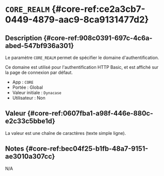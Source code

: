 # `CORE_REALM` {#core-ref:ce2a3cb7-0449-4879-aac9-8ca9131477d2}

## Description {#core-ref:908c0391-697c-4c6a-abed-547bf936a301}

Le paramètre `CORE_REALM` permet de spécifier le domaine d'authentification.

Ce domaine est utilisé pour l'authentification HTTP Basic, et est affiché sur la
page de connexion par défaut.

*   App : `CORE`
*   Portée : Global
*   Valeur initiale : `Dynacase`
*   Utilisateur : Non

## Valeur {#core-ref:0607fba1-a98f-446e-880c-e2c33c5bbe1d}

La valeur est une chaîne de caractères (texte simple ligne).

## Notes {#core-ref:bec04f25-b1fb-48a7-9151-ae3010a307cc}

N/A

<!-- links -->